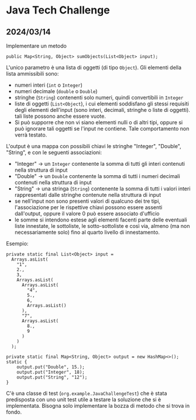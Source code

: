 # Java Tech Challenge
## 2024/03/14


Implementare un metodo
```
public Map<String, Object> sumObjects(List<Object> input);
```
L'unico parametro è una lista di oggetti (di tipo `Object`). Gli elementi della lista ammissibili sono:  
  - numeri interi (`int` o `Integer`)  
  - numeri decimale (`double` o `Double`)  
  - stringhe (`String`) contenenti solo numeri, quindi convertibili in `Integer`  
  - liste di oggetti (`List<Object`), i cui elementi soddisfano gli stessi requisiti degli elementi dell'input (sono interi, decimali, stringhe o liste di oggetti). tali liste possono anche essere vuote.  
  - Si può supporre che non vi siano elementi nulli o di altri tipi, oppure si può ignorare tali oggetti se l'input ne contiene. Tale comportamento non verrà testato.  

L'output è una mappa con possibili chiavi le stringhe "Integer", "Double", "String", e con le seguenti associazioni:  
  - "Integer" -> un `Integer` contenente la somma di tutti gli interi contenuti nella struttura di input  
  - "Double" -> un `Double` contenente la somma di tutti i numeri decimali contenuti nella struttura di input
  - "String" -> una stringa (`String`) contenente la somma di tutti i valori interi rappresentati dalle stringhe contenute nella struttura di input
  - se nell'input non sono presenti valori di qualcuno dei tre tipi, l'associazione per le rispettive chiavi possono essere assenti dall'output, oppure il valore 0 può essere associato d'ufficio
  - le somme si intendono estese agli elementi facenti parte delle eventuali liste innestate, le sottoliste, le sotto-sottoliste e così via, almeno (ma non necessariamente solo) fino al quarto livello di innestamento.  

Esempio:
```
private static final List<Object> input =
  Arrays.asList(
    "1",
    2.,
    3,
    Arrays.asList(
      Arrays.asList(
        "4",
        5.,
        6,
        Arrays.asList()
      ),
      "7",
      Arrays.asList(
        8.,
        9
      )
    )
  );

private static final Map<String, Object> output = new HashMap<>();
static {
    output.put("Double", 15.);
    output.put("Integer", 18);
    output.put("String", "12");
}
```

C'è una classe di test (`org.example.JavaChallengeTest`) che è stata predisposta con uno unit test utile a testare la soluzione che si è implementata.
Bisogna solo implementare la bozza di metodo che si trova in fondo.
